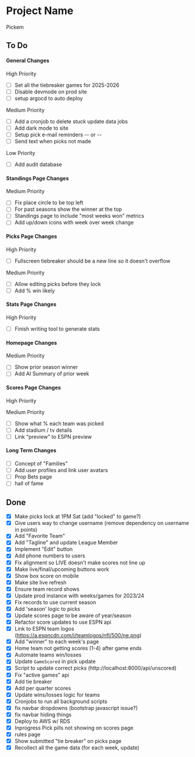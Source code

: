 # Project Name
Pickem

## To Do

#### General Changes 
High Priority 
- [ ] Set all the tiebreaker games for 2025-2026
- [ ] Disable devmode on prod site
- [ ] setup argocd to auto deploy 

Medium Priority 
- [ ] Add a cronjob to delete stuck update data jobs
- [ ] Add dark mode to site
- [ ] Setup pick e-mail reminders -- or --
- [ ] Send text when picks not made 

Low Priority
- [ ] Add audit database 

#### Standings Page Changes
Medium Priority 
- [ ] Fix place circle to be top left 
- [ ] For past seasons show the winner at the top
- [ ] Standings page to include "most weeks won" metrics 
- [ ] Add up/down icons with week over week change

#### Picks Page Changes
High Priority 
- [ ] Fullscreen tiebreaker should be a new line so it doesn't overflow

Medium Priority 
- [ ] Allow editing picks before they lock 
- [ ] Add % win likely 

#### Stats Page Changes 
High Priority 
- [ ] Finish writing tool to generate stats

#### Homepage Changes
Medium Priority 
- [ ] Show prior season winner 
- [ ] Add AI Summary of prior week 

#### Scores Page Changes 
High Priority 

Medium Priority 
- [ ] Show what % each team was picked 
- [ ] Add stadium / tv details
- [ ] Link "preview" to ESPN preview 

#### Long Term Changes 
- [ ] Concept of "Families" 
- [ ] Add user profiles and link user avatars 
- [ ] Prop Bets page 
- [ ] hall of fame

## Done 
- [x] Make picks lock at 1PM Sat (add "locked" to game?)
- [x] Give users way to change username (remove dependency on username in points)
- [x] Add "Favorite Team"
- [x] Add "Tagline" and update League Member 
- [x] Implement "Edit" button 
- [x] Add phone numbers to users 
- [x] Fix alignment so LIVE doesn't make scores not line up 
- [x] Make live/final/upcoming buttons work 
- [x] Show box score on mobile
- [x] Make site live refresh 
- [x] Ensure team record shows
- [x] Update prod instance with weeks/games for 2023/24
- [x] Fix records to use current season
- [x] Add 'season' logic to picks
- [x] Update scores page to be aware of year/season 
- [x] Refactor score updates to use ESPN api
- [x] Link to ESPN team logos (https://a.espncdn.com/i/teamlogos/nfl/500/ne.png)
- [x] Add "winner" to each week's page 
- [x] Home team not getting scores (1-4) after game ends
- [x] Automate teams win/losses 
- [x] Update `GameScored` in pick update 
- [x] Script to update correct picks (http://localhost:8000/api/unscored)
- [x] Fix "active games" api
- [x] Add tie breaker 
- [x] Add per quarter scores 
- [x] Update wins/losses logic for teams 
- [x] Cronjobs to run all background scripts 
- [x] fix navbar dropdowns (bootstrap javascript issue?)
- [x] fix navbar hiding things
- [x] Deploy to AWS w/ RDS 
- [x] Inprogress Pick pills not showing on scores page 
- [x] rules page 
- [x] Show submitted "tie breaker" on picks page 
- [x] Recollect all the game data (for each week, update)
